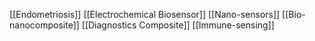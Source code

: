 [[Endometriosis]]
[[Electrochemical Biosensor]]
[[Nano-sensors]]
[[Bio-nanocomposite]]
[[Diagnostics Composite]]
[[Immune-sensing]]
